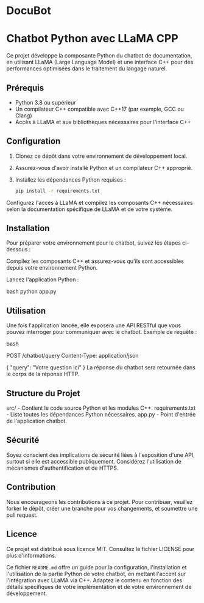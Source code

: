 # DocuBot


# Chatbot Python avec LLaMA CPP

Ce projet développe la composante Python du chatbot de documentation, en utilisant LLaMA (Large Language Model) et une interface C++ pour des performances optimisées dans le traitement du langage naturel.

## Prérequis

- Python 3.8 ou supérieur
- Un compilateur C++ compatible avec C++17 (par exemple, GCC ou Clang)
- Accès à LLaMA et aux bibliothèques nécessaires pour l'interface C++

## Configuration

1. Clonez ce dépôt dans votre environnement de développement local.
2. Assurez-vous d'avoir installé Python et un compilateur C++ approprié.
3. Installez les dépendances Python requises :

   ```bash
   pip install -r requirements.txt

Configurez l'accès à LLaMA et compilez les composants C++ nécessaires selon la documentation spécifique de LLaMA et de votre système.

## Installation

Pour préparer votre environnement pour le chatbot, suivez les étapes ci-dessous :

Compilez les composants C++ et assurez-vous qu'ils sont accessibles depuis votre environnement Python.

Lancez l'application Python :

bash
python app.py

## Utilisation

Une fois l'application lancée, elle exposera une API RESTful que vous pouvez interroger pour communiquer avec le chatbot. Exemple de requête :

bash
 
POST /chatbot/query
Content-Type: application/json

{
"query": "Votre question ici"
}
La réponse du chatbot sera retournée dans le corps de la réponse HTTP.

## Structure du Projet

src/ - Contient le code source Python et les modules C++.
requirements.txt - Liste toutes les dépendances Python nécessaires.
app.py - Point d'entrée de l'application chatbot.

## Sécurité

Soyez conscient des implications de sécurité liées à l'exposition d'une API, surtout si elle est accessible publiquement. Considérez l'utilisation de mécanismes d'authentification et de HTTPS.

## Contribution

Nous encourageons les contributions à ce projet. Pour contribuer, veuillez forker le dépôt, créer une branche pour vos changements, et soumettre une pull request.

## Licence

Ce projet est distribué sous licence MIT. Consultez le fichier LICENSE pour plus d'informations.
 

Ce fichier `README.md` offre un guide pour la configuration, l'installation et l'utilisation de la partie Python de votre chatbot, en mettant l'accent sur l'intégration avec LLaMA via C++. Adaptez le contenu en fonction des détails spécifiques de votre implémentation et de votre environnement de développement.





